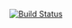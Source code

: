 [![Build Status](https://travis-ci.org/vuo/conan-qt.svg?branch=master)](https://travis-ci.org/vuo/conan-qt)
